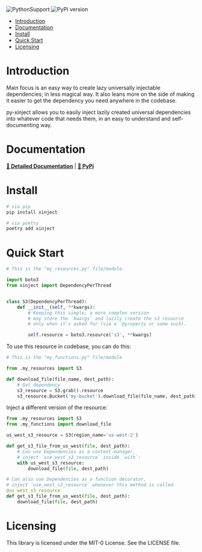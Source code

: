![PythonSupport](https://img.shields.io/static/v1?label=python&message=%203.8|%203.9|%203.10&color=blue?style=flat-square&logo=python)
![PyPI version](https://badge.fury.io/py/py-xinject.svg?)

- [Introduction](#introduction)
- [Documentation](#documentation)
- [Install](#install)
- [Quick Start](#quick-start)
- [Licensing](#licensing)

# Introduction

Main focus is an easy way to create lazy universally injectable dependencies;
in less magical way. It also leans more on the side of making it easier to get
the dependency you need anywhere in the codebase.

py-xinject allows you to easily inject lazily created universal dependencies into whatever code that needs them,
in an easy to understand and self-documenting way.

# Documentation

**[📄 Detailed Documentation](https://xyngular.github.io/py-xinject/latest/)** | **[🐍 PyPi](https://pypi.org/project/py-xinject/)**

# Install

```bash
# via pip
pip install xinject

# via poetry
poetry add xinject
```

# Quick Start

```python
# This is the "my_resources.py" file/module.

import boto3
from xinject import DependencyPerThread


class S3(DependencyPerThread):
    def __init__(self, **kwargs):
        # Keeping this simple; a more complex version
        # may store the `kwargs` and lazily create the s3 resource
        # only when it's asked for (via a `@property or some such).

        self.resource = boto3.resource('s3', **kwargs)
```

To use this resource in codebase, you can do this:

```python
# This is the "my_functions.py" file/module

from .my_resources import S3

def download_file(file_name, dest_path):
    # Get dependency
    s3_resource = S3.grab().resource
    s3_resource.Bucket('my-bucket').download_file(file_name, dest_path)
```

Inject a different version of the resource:

```python
from .my_resources import S3
from .my_functions import download_file

us_west_s3_resource = S3(region_name='us-west-2')

def get_s3_file_from_us_west(file, dest_path):
    # Can use Dependencies as a context-manager,
    # inject `use_west_s3_resource` inside `with`:
    with us_west_s3_resource:
        download_file(file, dest_path)

# Can also use Dependencies as a function decorator,
# inject `use_west_s3_resource` whenever this method is called.
@us_west_s3_resource
def get_s3_file_from_us_west(file, dest_path):
    download_file(file, dest_path)
```

# Licensing

This library is licensed under the MIT-0 License. See the LICENSE file.
